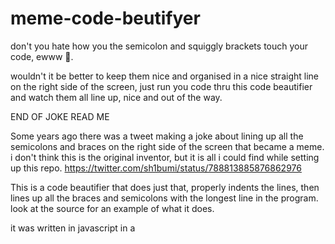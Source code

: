 # meme-code-beutifyer
don't you hate how you the semicolon and squiggly brackets touch your code, ewww 🤮.

wouldn't it be better to keep them nice and organised in a nice straight line on the right side of the screen, just run you code thru this code beautifier and watch them all line up, nice and out of the way.

END OF JOKE READ ME

Some years ago there was a tweet making a joke about lining up all the semicolons and braces on the right side of the screen that became a meme.
i don't think this is the original inventor, but it is all i could find while setting up this repo.
https://twitter.com/sh1bumi/status/788813885876862976

This is a code beautifier that does just that, properly indents the lines, then lines up all the braces and semicolons with the longest line in the program.
look at the source for an example of what it does.

it was written in javascript in a <script> tag to make it as easy as possible to run so people can actually try it. I don't normally use javascript much so it is even worse that if it was in a language i am more familiar with.

i would not deliver a product of this quality normally, but this is not for actual use so it is ok. Honestly the joke stopped being funny before I was done coding.

there are significant problems with this, it is for humour value only
